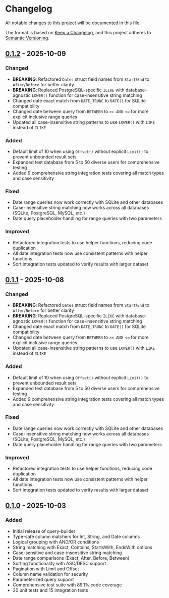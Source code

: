 # Changelog

All notable changes to this project will be documented in this file.

The format is based on [Keep a Changelog](https://keepachangelog.com/en/1.0.0/),
and this project adheres to [Semantic Versioning](https://semver.org/spec/v2.0.0.html).

## [0.1.2] - 2025-10-09

### Changed
- **BREAKING**: Refactored `Dates` struct field names from `Start`/`End` to `After`/`Before` for better clarity
- **BREAKING**: Replaced PostgreSQL-specific `ILIKE` with database-agnostic `LOWER()` function for case-insensitive string matching
- Changed date exact match from `DATE_TRUNC` to `DATE()` for SQLite compatibility
- Changed date between query from `BETWEEN` to `>= AND <=` for more explicit inclusive range queries
- Updated all case-insensitive string patterns to use `LOWER()` with `LIKE` instead of `ILIKE`

### Added
- Default limit of 10 when using `Offset()` without explicit `Limit()` to prevent unbounded result sets
- Expanded test database from 5 to 50 diverse users for comprehensive testing
- Added 9 comprehensive string integration tests covering all match types and case sensitivity

### Fixed
- Date range queries now work correctly with SQLite and other databases
- Case-insensitive string matching now works across all databases (SQLite, PostgreSQL, MySQL, etc.)
- Date query placeholder handling for range queries with two parameters

### Improved
- Refactored integration tests to use helper functions, reducing code duplication
- All date integration tests now use consistent patterns with helper functions
- Sort integration tests updated to verify results with larger dataset

## [0.1.1] - 2025-10-08

### Changed
- **BREAKING**: Refactored `Dates` struct field names from `Start`/`End` to `After`/`Before` for better clarity
- **BREAKING**: Replaced PostgreSQL-specific `ILIKE` with database-agnostic `LOWER()` function for case-insensitive string matching
- Changed date exact match from `DATE_TRUNC` to `DATE()` for SQLite compatibility
- Changed date between query from `BETWEEN` to `>= AND <=` for more explicit inclusive range queries
- Updated all case-insensitive string patterns to use `LOWER()` with `LIKE` instead of `ILIKE`

### Added
- Default limit of 10 when using `Offset()` without explicit `Limit()` to prevent unbounded result sets
- Expanded test database from 5 to 50 diverse users for comprehensive testing
- Added 9 comprehensive string integration tests covering all match types and case sensitivity

### Fixed
- Date range queries now work correctly with SQLite and other databases
- Case-insensitive string matching now works across all databases (SQLite, PostgreSQL, MySQL, etc.)
- Date query placeholder handling for range queries with two parameters

### Improved
- Refactored integration tests to use helper functions, reducing code duplication
- All date integration tests now use consistent patterns with helper functions
- Sort integration tests updated to verify results with larger dataset

## [0.1.0] - 2025-10-03

### Added
- Initial release of query-builder
- Type-safe column matchers for Int, String, and Date columns
- Logical grouping with AND/OR conditions
- String matching with Exact, Contains, StartsWith, EndsWith options
- Case-sensitive and case-insensitive string matching
- Date range comparisons (Exact, After, Before, Between)
- Sorting functionality with ASC/DESC support
- Pagination with Limit and Offset
- Column name validation for security
- Parameterized query support
- Comprehensive test suite with 89.1% code coverage
- 30 unit tests and 15 integration tests

[0.1.2]: https://github.com/bolanosdev/query-builder/releases/tag/v0.1.2
[0.1.1]: https://github.com/bolanosdev/query-builder/releases/tag/v0.1.1
[0.1.0]: https://github.com/bolanosdev/query-builder/releases/tag/v0.1.0
